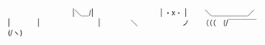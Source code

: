 　　 　 　　　　 　 |＼＿/|
　　 　 　　　　 　 | ・x・ |
　　 ＼＿＿＿＿＿／　　　 |
　　 　 |　　　 　　　　　|
　　　　＼　　　　　 　ノ　
　（（（　(/￣￣￣￣(/ヽ)
